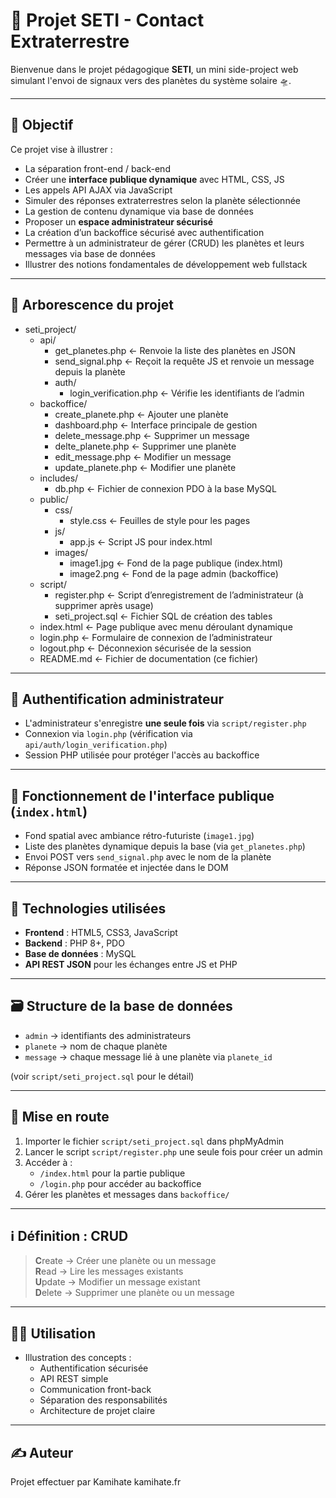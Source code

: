 # 🌌 Projet SETI - Contact Extraterrestre

Bienvenue dans le projet pédagogique **SETI**, un mini side-project web simulant l'envoi de signaux vers des planètes du système solaire 🛸.

---

## 🚀 Objectif

Ce projet vise à illustrer :

- La séparation front-end / back-end
- Créer une **interface publique dynamique** avec HTML, CSS, JS
- Les appels API AJAX via JavaScript
- Simuler des réponses extraterrestres selon la planète sélectionnée
- La gestion de contenu dynamique via base de données
- Proposer un **espace administrateur sécurisé**
- La création d’un backoffice sécurisé avec authentification
- Permettre à un administrateur de gérer (CRUD) les planètes et leurs messages via base de données
- Illustrer des notions fondamentales de développement web fullstack

---

## 📁 Arborescence du projet

- seti_project/
  -  api/
      - get_planetes.php ← Renvoie la liste des planètes en JSON
      - send_signal.php ← Reçoit la requête JS et renvoie un message depuis la planète
      - auth/
        - login_verification.php ← Vérifie les identifiants de l’admin
  -  backoffice/
      - create_planete.php ← Ajouter une planète
      - dashboard.php ← Interface principale de gestion
      - delete_message.php ←  Supprimer un message
      - delte_planete.php ← Supprimer une planète
      - edit_message.php ← Modifier un message
      - update_planete.php ← Modifier une planète
  -  includes/
      - db.php ← Fichier de connexion PDO à la base MySQL
  -  public/
      - css/
        - style.css ← Feuilles de style pour les pages
      - js/
        - app.js ← Script JS pour index.html
      - images/
        - image1.jpg ← Fond de la page publique (index.html)
        - image2.png ← Fond de la page admin (backoffice)
  -  script/
      - register.php ← Script d’enregistrement de l’administrateur (à supprimer après usage)
      - seti_project.sql ← Fichier SQL de création des tables
  -  index.html ← Page publique avec menu déroulant dynamique
  -  login.php ← Formulaire de connexion de l’administrateur
  -  logout.php ← Déconnexion sécurisée de la session
  -  README.md ← Fichier de documentation (ce fichier)



---

## 🔐 Authentification administrateur

- L'administrateur s'enregistre **une seule fois** via `script/register.php`
- Connexion via `login.php` (vérification via `api/auth/login_verification.php`)
- Session PHP utilisée pour protéger l'accès au backoffice

---

## 📡 Fonctionnement de l'interface publique (`index.html`)

- Fond spatial avec ambiance rétro-futuriste (`image1.jpg`)
- Liste des planètes dynamique depuis la base (via `get_planetes.php`)
- Envoi POST vers `send_signal.php` avec le nom de la planète
- Réponse JSON formatée et injectée dans le DOM

---

## 🧰 Technologies utilisées

- **Frontend** : HTML5, CSS3, JavaScript
- **Backend** : PHP 8+, PDO
- **Base de données** : MySQL
- **API REST JSON** pour les échanges entre JS et PHP

---

## 🗃️ Structure de la base de données

- `admin` → identifiants des administrateurs
- `planete` → nom de chaque planète
- `message` → chaque message lié à une planète via `planete_id`

(voir `script/seti_project.sql` pour le détail)

---

## 🧪 Mise en route

1. Importer le fichier `script/seti_project.sql` dans phpMyAdmin
2. Lancer le script `script/register.php` une seule fois pour créer un admin
3. Accéder à :
   - `/index.html` pour la partie publique
   - `/login.php` pour accéder au backoffice
4. Gérer les planètes et messages dans `backoffice/`

---

## ℹ️ Définition : CRUD

> **C**reate → Créer une planète ou un message  
> **R**ead → Lire les messages existants  
> **U**pdate → Modifier un message existant  
> **D**elete → Supprimer une planète ou un message

---

## 👨‍🏫 Utilisation

- Illustration des concepts :
  - Authentification sécurisée
  - API REST simple
  - Communication front-back
  - Séparation des responsabilités
  - Architecture de projet claire

---

## ✍️ Auteur

Projet effectuer par Kamihate
kamihate.fr








